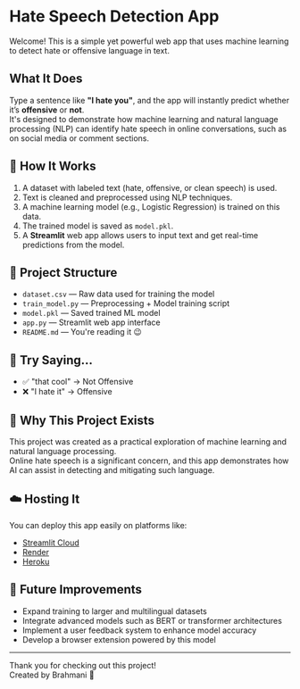 # Hate Speech Detection App

Welcome! This is a simple yet powerful web app that uses machine learning to detect hate or offensive language in text.

## What It Does

Type a sentence like **"I hate you"**, and the app will instantly predict whether it’s **offensive** or **not**.  
It's designed to demonstrate how machine learning and natural language processing (NLP) can identify hate speech in online conversations, such as on social media or comment sections.

## 🧩 How It Works

1. A dataset with labeled text (hate, offensive, or clean speech) is used.
2. Text is cleaned and preprocessed using NLP techniques.
3. A machine learning model (e.g., Logistic Regression) is trained on this data.
4. The trained model is saved as `model.pkl`.
5. A **Streamlit** web app allows users to input text and get real-time predictions from the model.

## 📁 Project Structure

- `dataset.csv` — Raw data used for training the model  
- `train_model.py` — Preprocessing + Model training script  
- `model.pkl` — Saved trained ML model  
- `app.py` — Streamlit web app interface  
- `README.md` — You're reading it 😉


## 💬 Try Saying...

- ✅ "that cool" → Not Offensive  
- ❌ "I hate it" → Offensive


## 📌 Why This Project Exists

This project was created as a practical exploration of machine learning and natural language processing.  
Online hate speech is a significant concern, and this app demonstrates how AI can assist in detecting and mitigating such language.


## ☁️ Hosting It

You can deploy this app easily on platforms like:

- [Streamlit Cloud](https://streamlit.io/cloud)
- [Render](https://render.com/)
- [Heroku](https://www.heroku.com/)

## 🔮 Future Improvements

- Expand training to larger and multilingual datasets  
- Integrate advanced models such as BERT or transformer architectures  
- Implement a user feedback system to enhance model accuracy  
- Develop a browser extension powered by this model

---
Thank you for checking out this project!  
Created by Brahmani 🙌
